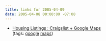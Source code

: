 ```yaml
---
title: links for 2005-04-09
date: 2005-04-08 00:00:00 -07:00
---
```


<ul class="delicious">
	<li>
		<div class="delicious-link"><a href="http://www.paulrademacher.com/housing/">Housing Listings : Craigslist + Google Maps</a></div>
		<div class="delicious-tags">(tags: <a href="http://del.icio.us/torrez/google">google</a> <a href="http://del.icio.us/torrez/maps">maps</a>)</div>
	</li>
</ul>
